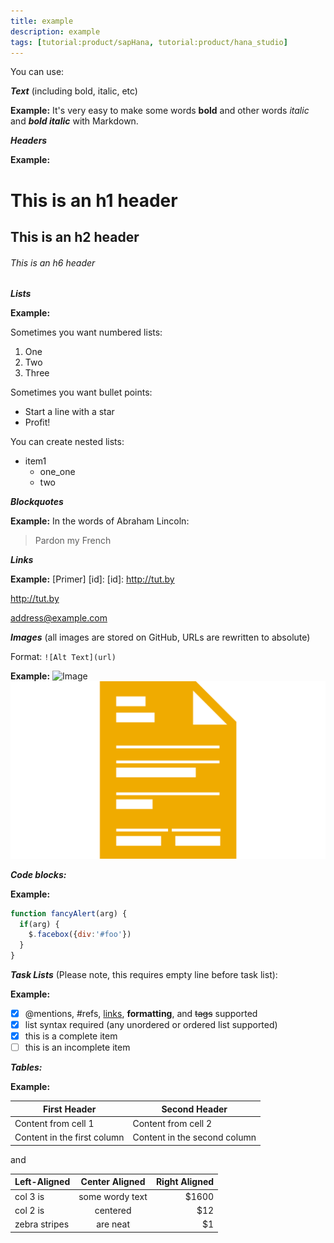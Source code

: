 ```yaml
---
title: example
description: example
tags: [tutorial:product/sapHana, tutorial:product/hana_studio]
---
```


You can use:

***Text*** (including bold, italic, etc)

  **Example:**
It's very easy to make some words **bold** and other words *italic* and ***bold italic*** with Markdown.

***Headers***

  **Example:**
# This is an h1 header
## This is an h2 header
###### This is an h6 header

***Lists***

  **Example:**

Sometimes you want numbered lists:

1. One
2. Two
3. Three

Sometimes you want bullet points:

* Start a line with a star
* Profit!

You can create nested lists:

* item1
    * one_one
    * two

***Blockquotes***

  **Example:**
In the words of Abraham Lincoln:
> Pardon my French

***Links***

  **Example:**
[Primer] [id]:
[id]: http://tut.by

<http://tut.by>

<address@example.com>

***Images*** (all images are stored on GitHub, URLs are rewritten to absolute)

Format: `![Alt Text](url)`

  **Example:**
![Image](https://octodex.github.com/images/yaktocat.png)
![Example](/tutorials/uat-test-2/ico-01.png)

***Code blocks:***

  **Example:**
```javascript
function fancyAlert(arg) {
  if(arg) {
    $.facebox({div:'#foo'})
  }
}
```
***Task Lists*** (Please note, this requires empty line before task list):

  **Example:**

- [x] @mentions, #refs, [links](), **formatting**, and <del>tags</del> supported
- [x] list syntax required (any unordered or ordered list supported)
- [x] this is a complete item
- [ ] this is an incomplete item

***Tables:***

  **Example:**

First Header | Second Header
------------ | -------------
Content from cell 1 | Content from cell 2
Content in the first column | Content in the second column


and

| Left-Aligned  | Center Aligned  | Right Aligned |
| :------------ |:---------------:| -----:|
| col 3 is      | some wordy text | $1600 |
| col 2 is      | centered        |   $12 |
| zebra stripes | are neat        |    $1 |
